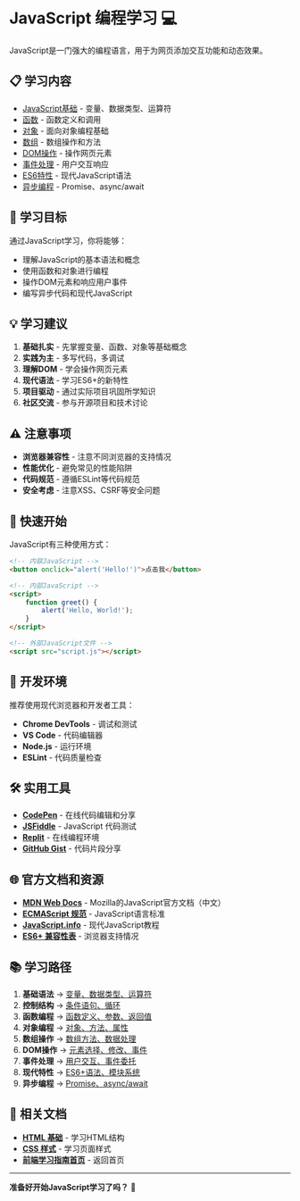 # JavaScript 编程学习 💻

JavaScript是一门强大的编程语言，用于为网页添加交互功能和动态效果。

## 📋 学习内容

- [JavaScript基础](./basics.md) - 变量、数据类型、运算符
- [函数](./functions.md) - 函数定义和调用
- [对象](./objects.md) - 面向对象编程基础
- [数组](./arrays.md) - 数组操作和方法
- [DOM操作](./dom.md) - 操作网页元素
- [事件处理](./events.md) - 用户交互响应
- [ES6特性](./es6.md) - 现代JavaScript语法
- [异步编程](./async.md) - Promise、async/await

## 🎯 学习目标

通过JavaScript学习，你将能够：
- 理解JavaScript的基本语法和概念
- 使用函数和对象进行编程
- 操作DOM元素和响应用户事件
- 编写异步代码和现代JavaScript

## 💡 学习建议

1. **基础扎实** - 先掌握变量、函数、对象等基础概念
2. **实践为主** - 多写代码，多调试
3. **理解DOM** - 学会操作网页元素
4. **现代语法** - 学习ES6+的新特性
5. **项目驱动** - 通过实际项目巩固所学知识
6. **社区交流** - 参与开源项目和技术讨论

## ⚠️ 注意事项

- **浏览器兼容性** - 注意不同浏览器的支持情况
- **性能优化** - 避免常见的性能陷阱
- **代码规范** - 遵循ESLint等代码规范
- **安全考虑** - 注意XSS、CSRF等安全问题

## 🚀 快速开始

JavaScript有三种使用方式：

```html
<!-- 内联JavaScript -->
<button onclick="alert('Hello!')">点击我</button>

<!-- 内部JavaScript -->
<script>
    function greet() {
        alert('Hello, World!');
    }
</script>

<!-- 外部JavaScript文件 -->
<script src="script.js"></script>
```

## 🔧 开发环境

推荐使用现代浏览器和开发者工具：

- **Chrome DevTools** - 调试和测试
- **VS Code** - 代码编辑器
- **Node.js** - 运行环境
- **ESLint** - 代码质量检查

## 🛠️ 实用工具

- **[CodePen](https://codepen.io/)** - 在线代码编辑和分享
- **[JSFiddle](https://jsfiddle.net/)** - JavaScript 代码测试
- **[Replit](https://replit.com/)** - 在线编程环境
- **[GitHub Gist](https://gist.github.com/)** - 代码片段分享

## 🌐 官方文档和资源

- **[MDN Web Docs](https://developer.mozilla.org/zh-CN/docs/Web/JavaScript)** - Mozilla的JavaScript官方文档（中文）
- **[ECMAScript 规范](https://tc39.es/ecma262/)** - JavaScript语言标准
- **[JavaScript.info](https://javascript.info/)** - 现代JavaScript教程
- **[ES6+ 兼容性表](https://kangax.github.io/compat-table/es6/)** - 浏览器支持情况

## 📚 学习路径

1. **基础语法** → [变量、数据类型、运算符](./basics.md)
2. **控制结构** → [条件语句、循环](./basics.md#控制结构)
3. **函数编程** → [函数定义、参数、返回值](./functions.md)
4. **对象编程** → [对象、方法、属性](./objects.md)
5. **数组操作** → [数组方法、数据处理](./arrays.md)
6. **DOM操作** → [元素选择、修改、事件](./dom.md)
7. **事件处理** → [用户交互、事件委托](./events.md)
8. **现代特性** → [ES6+语法、模块系统](./es6.md)
9. **异步编程** → [Promise、async/await](./async.md)

## 🔗 相关文档

- **[HTML 基础](../html/)** - 学习HTML结构
- **[CSS 样式](../css/)** - 学习页面样式
- **[前端学习指南首页](../)** - 返回首页

---

**准备好开始JavaScript学习了吗？** 🚀 